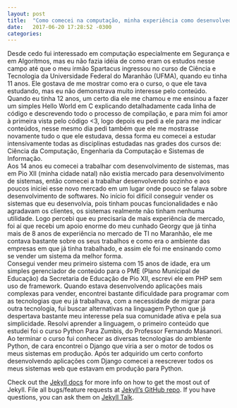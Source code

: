 ```yaml
---
layout: post
title:  "Como comecei na computação, minha experiência como desenvolvedor e apoio da Comunidade Python (Lighting Talk) - Python Nordeste 2017"
date:   2017-06-20 17:28:52 -0300
categories: 
---
```

Desde cedo fui interessado em computação especialmente em Segurança e em Algorítmos, mas eu não fazia idéia de como eram os estudos nesse campo até que o meu irmão Spartacus ingressou no curso de Ciência e Tecnologia da Universidade Federal do Maranhão (UFMA), quando eu tinha 11 anos. Ele gostava de me mostrar como era o curso, o que ele tava estudando, mas eu não demonstrava muito interesse pelo conteúdo. Quando eu tinha 12 anos, um certo dia ele me chamou e me ensinou a fazer um simples Hello World em C explicando detalhadamente cada linha de código e descrevendo todo o processo de compilação, e para mim foi amor à primeira vista pelo código <3, logo depois eu pedi a ele para me indicar conteúdos, nesse mesmo dia pedi também que ele me mostrasse novamente tudo o que ele estudava, dessa forma eu comecei a estudar intensivamente todas as disciplinas estudadas nas grades dos cursos de: Ciência da Computação, Engenharia da Computação e Sistemas de Informação.  
Aos 14 anos eu comecei a trabalhar com desenvolvimento de sistemas, mas em Pio XII (minha cidade natal) não existia mercado para desenvolvimento de sistemas, então comecei a trabalhar desenvolvendo sozinho e aos poucos iniciei esse novo mercado em um lugar onde pouco se falava sobre desenvolvimento de softwares. No início foi difícil conseguir vender os sistemas que eu desenvolvia, pois tinham poucas funcionalidades e não agradavam os clientes, os sistemas realmente não tinham nenhuma utilidade. Logo percebi que eu precisaria de mais experiência de mercado, foi aí que recebi um apoio enorme do meu cunhado Georgy que já tinha mais de 8 anos de experiência no mercado de TI no Maranhão, ele me contava bastante sobre os seus trabalhos e como era o ambiente das empresas em que já tinha trabalhado, e assim ele foi me ensinando como se vender um sistema da melhor forma.  
Consegui vender meu primeiro sistema com 15 anos de idade, era um simples gerenciador de conteúdo para o PME (Plano Municipal de Educação) da Secretaria de Educação de Pio XII, escrevi ele em PHP sem uso de framework. Quando estava desenvolvendo aplicações mais complexas para vender, encontrei bastante dificuldade para programar com as tecnologias que eu já trabalhava, com a necessidade de migrar para outra tecnologia, fui buscar alternativas na linguagem Python que já despertava bastante meu interesse pela sua comunidade ativa e pela sua simplicidade. Resolvi aprender a linguagem, o primeiro conteúdo que estudei foi o curso Python Para Zumbis, do Professor Fernando Masanori. Ao terminar o curso fui conhecer as diversas tecnologias do ambiente Python, de cara encontrei o Django que viria a ser o motor de todos os meus sistemas em produção. Após ter adquirido um certo conforto desenvolvendo aplicações com Django comecei a reescrever todos os meus sistemas web que estavam em produção para Python.

Check out the [Jekyll docs][jekyll-docs] for more info on how to get the most out of Jekyll. File all bugs/feature requests at [Jekyll’s GitHub repo][jekyll-gh]. If you have questions, you can ask them on [Jekyll Talk][jekyll-talk].

[jekyll-docs]: https://jekyllrb.com/docs/home
[jekyll-gh]:   https://github.com/jekyll/jekyll
[jekyll-talk]: https://talk.jekyllrb.com/
